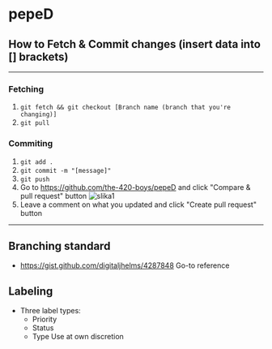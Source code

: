 # pepeD

## How to Fetch & Commit changes (insert data into [] brackets)
____________________________
### Fetching

1. `git fetch && git checkout [Branch name (branch that you're changing)]`
2. `git pull`

### Commiting
1. ```git add .```
2. ```git commit -m "[message]"```
3. ```git push```
4. Go to https://github.com/the-420-boys/pepeD and click "Compare & pull request" button ![slika1](https://i.gyazo.com/b79eadb6943bf86610600463211d73a2.png)
5. Leave a comment on what you updated and click "Create pull request" button

____________________________

## Branching standard

- https://gist.github.com/digitaljhelms/4287848 Go-to reference

## Labeling

- Three label types:
  - Priority
  - Status
  - Type
  Use at own discretion
